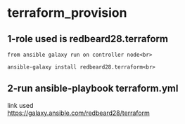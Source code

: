 # terraform_provision
## 1-role used is redbeard28.terraform <br>
    from ansible galaxy run on controller node<br>

    ansible-galaxy install redbeard28.terraform<br>
## 2-run ansible-playbook terraform.yml<br>
 link used<br>
 https://galaxy.ansible.com/redbeard28/terraform


     
  
  
